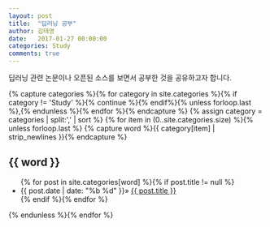 ```yaml
---
layout: post
title:  "딥러닝 공부"
author: 김태영
date:   2017-01-27 00:00:00
categories: Study
comments: true
---
```

딥러닝 관련 논문이나 오픈된 소스를 보면서 공부한 것을 공유하고자 합니다.

<div class="well">
{% capture categories %}{% for category in site.categories %}{% if category != 'Study' %}{% continue %}{% endif%}{% unless forloop.last %},{% endunless %}{% endfor %}{% endcapture %}
{% assign category = categories | split:',' | sort %}
{% for item in (0..site.categories.size) %}{% unless forloop.last %}
{% capture word %}{{ category[item] | strip_newlines }}{% endcapture %}
<h2 class="category" id="{{ word }}">{{ word }}</h2>
<ul>
{% for post in site.categories[word] %}{% if post.title != null %}
<li><span>{{ post.date | date: "%b %d" }}</span>» <a href="{{ site.baseurl}}{{ post.url }}">{{ post.title }}</a></li>
{% endif %}{% endfor %}
</ul>
{% endunless %}{% endfor %}
<br/><br/>
</div>  